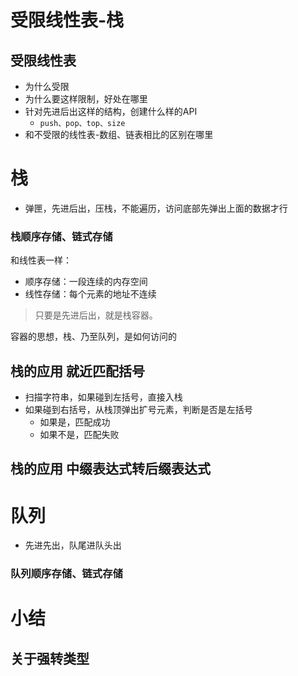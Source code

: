# 受限线性表-栈

## 受限线性表

- 为什么受限
- 为什么要这样限制，好处在哪里
- 针对先进后出这样的结构，创建什么样的API
  - `push、pop、top、size`
- 和不受限的线性表-数组、链表相比的区别在哪里

# 栈

- 弹匣，先进后出，压栈，不能遍历，访问底部先弹出上面的数据才行

### 栈顺序存储、链式存储

和线性表一样：
- 顺序存储：一段连续的内存空间
- 线性存储：每个元素的地址不连续

> 只要是先进后出，就是栈容器。

容器的思想，栈、乃至队列，是如何访问的









## 栈的应用 就近匹配括号

- 扫描字符串，如果碰到左括号，直接入栈
- 如果碰到右括号，从栈顶弹出扩号元素，判断是否是左括号
  - 如果是，匹配成功
  - 如果不是，匹配失败









## 栈的应用 中缀表达式转后缀表达式











# 队列

- 先进先出，队尾进队头出

### 队列顺序存储、链式存储
















# 小结

## 关于强转类型

```cpp


```
